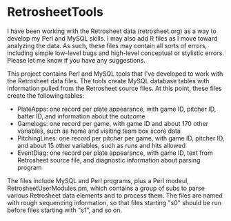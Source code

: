 # RetrosheetTools
I have been working with the Retrosheet data (retrosheet.org) as a way to develop my Perl and MySQL skills. I may also add R files as I move toward analyzing the data. As such, these files may contain all sorts of errors, including simple low-level bugs and high-level conceptual or stylistic errors. Please let me know if you have any suggestions.

This project contains Perl and MySQL tools that I've developed to work with the Retrosheet data files. The tools create MySQL database tables with information pulled from the Retrosheet source files. At this point, these files create the following tables:
- PlateApps: one record per plate appearance, with game ID, pitcher ID, batter ID, and information about the outcome
- Gamelogs: one record per game, with game ID and about 170 other variables, such as home and visiting team box score data
- PitchingLines: one record per pitcher per game, with game ID, pitcher ID, and about 15 other variables, such as runs and hits allowed
- EventDiag: one record per plate appearance, with game ID, text from Retrosheet source file, and diagnostic information about parsing program

The files include MySQL and Perl programs, plus a Perl modeul, RetrosheetUserModules.pm, which contains a group of subs to parse various Retrosheet data elements and to process them. The files are named with rough sequencing information, so that files starting "s0" should be run before files starting with "s1", and so on.

